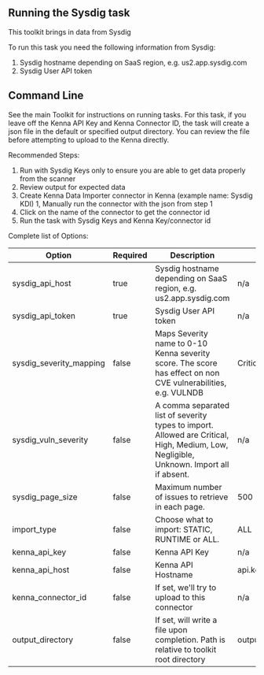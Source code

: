 ## Running the Sysdig task

This toolkit brings in data from Sysdig

To run this task you need the following information from Sysdig:

1. Sysdig hostname depending on SaaS region, e.g. us2.app.sysdig.com
1. Sysdig User API token

## Command Line

See the main Toolkit for instructions on running tasks. For this task, if you leave off the Kenna API Key and Kenna Connector ID, the task will create a json file in the default or specified output directory. You can review the file before attempting to upload to the Kenna directly.

Recommended Steps:

1. Run with Sysdig Keys only to ensure you are able to get data properly from the scanner
1. Review output for expected data
1. Create Kenna Data Importer connector in Kenna (example name: Sysdig KDI)
1, Manually run the connector with the json from step 1
1. Click on the name of the connector to get the connector id
1. Run the task with Sysdig Keys and Kenna Key/connector id

Complete list of Options:

| Option | Required | Description | default |
| --- | --- | --- | --- |
| sysdig_api_host | true | Sysdig hostname depending on SaaS region, e.g. us2.app.sysdig.com | n/a |
| sysdig_api_token | true | Sysdig User API token | n/a |
| sysdig_severity_mapping | false | Maps Severity name to 0-10 Kenna severity score. The score has effect on non CVE vulnerabilities, e.g. VULNDB | Critical:8,High:7,Medium:5,Low:3,Negligible:0,Unknown:0 |
| sysdig_vuln_severity | false | A comma separated list of severity types to import. Allowed are Critical, High, Medium, Low, Negligible, Unknown. Import all if absent. | n/a |
| sysdig_page_size | false | Maximum number of issues to retrieve in each page. | 500 |
| import_type | false | Choose what to import: STATIC, RUNTIME or ALL. | ALL |
| kenna_api_key | false | Kenna API Key | n/a |
| kenna_api_host | false | Kenna API Hostname | api.kennasecurity.com |
| kenna_connector_id | false | If set, we'll try to upload to this connector | n/a |
| output_directory | false | If set, will write a file upon completion. Path is relative to toolkit root directory | output/sysdig |

